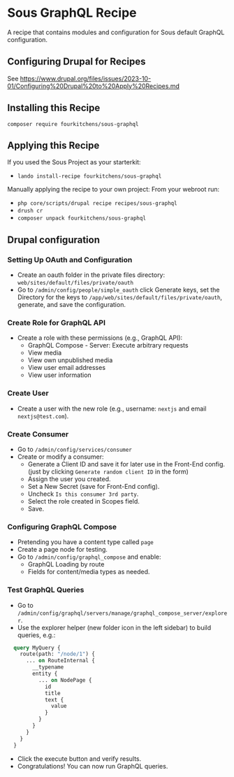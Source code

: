 # Sous GraphQL Recipe

A recipe that contains modules and configuration for Sous default GraphQL configuration.

## Configuring Drupal for Recipes

See <https://www.drupal.org/files/issues/2023-10-01/Configuring%20Drupal%20to%20Apply%20Recipes.md>

## Installing this Recipe

`composer require fourkitchens/sous-graphql`

## Applying this Recipe

If you used the Sous Project as your starterkit:

- `lando install-recipe fourkitchens/sous-graphql`

Manually applying the recipe to your own project: From your webroot run:

- `php core/scripts/drupal recipe recipes/sous-graphql`
- `drush cr`
- `composer unpack fourkitchens/sous-graphql`

## Drupal configuration

### Setting Up OAuth and Configuration
- Create an oauth folder in the private files directory: `web/sites/default/files/private/oauth`
- Go to `/admin/config/people/simple_oauth` click Generate keys, set the Directory for the keys to `/app/web/sites/default/files/private/oauth`, generate, and save the configuration.

### Create Role for GraphQL API
- Create a role with these permissions (e.g., GraphQL API):
  - GraphQL Compose - Server: Execute arbitrary requests
  - View media
  - View own unpublished media
  - View user email addresses
  - View user information

### Create User
- Create a user with the new role (e.g., username: `nextjs` and email `nextjs@test.com`).

### Create Consumer
- Go to `/admin/config/services/consumer`
- Create or modify a consumer:
  - Generate a Client ID and save it for later use in the Front-End config. (just by clicking `Generate random client ID` in the form)
  - Assign the user you created.
  - Set a New Secret (save for Front-End config).
  - Uncheck `Is this consumer 3rd party`.
  - Select the role created in Scopes field.
  - Save.

### Configuring GraphQL Compose
- Pretending you have a content type called `page`
- Create a page node for testing.
- Go to `/admin/config/graphql_compose` and enable:
  - GraphQL Loading by route
  - Fields for content/media types as needed.

### Test GraphQL Queries
- Go to `/admin/config/graphql/servers/manage/graphql_compose_server/explorer`.
- Use the explorer helper (new folder icon in the left sidebar) to build queries, e.g.:
``` graphql
  query MyQuery {
    route(path: "/node/1") {
      ... on RouteInternal {
        __typename
        entity {
          ... on NodePage {
            id
            title
            text {
              value
            }
          }
        }
      }
    }
  }
```
- Click the execute button and verify results.
- Congratulations! You can now run GraphQL queries.
